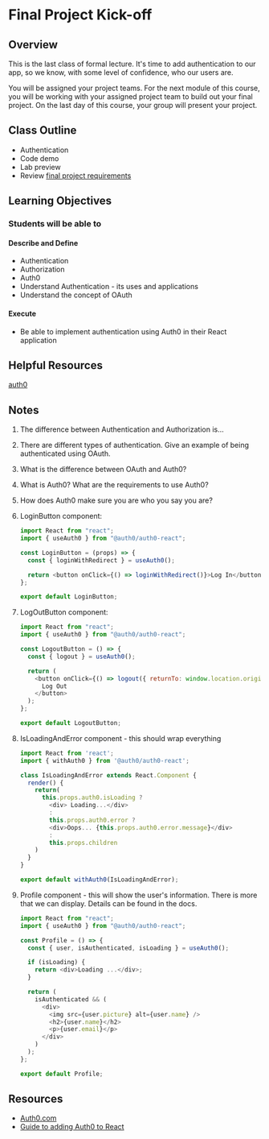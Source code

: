 # Final Project Kick-off

## Overview

This is the last class of formal lecture. It's time to add authentication to our app, so we know, with some level of confidence, who our users are.

You will be assigned your project teams. For the next module of this course, you will be working with your assigned project team to build out your final project. On the last day of this course, your group will present your project.

## Class Outline

- Authentication
- Code demo
- Lab preview
- Review [final project requirements](./project-guidelines.md)

## Learning Objectives

### Students will be able to

#### Describe and Define

- Authentication
- Authorization
- Auth0
- Understand Authentication - its uses and applications
- Understand the concept of OAuth

#### Execute

- Be able to implement authentication using Auth0 in their React application

## Helpful Resources

[auth0](https://auth0.com/docs/libraries/auth0-react)

## Notes

1. The difference between Authentication and Authorization is...
1. There are different types of authentication. Give an example of being authenticated using OAuth.
1. What is the difference between OAuth and Auth0?
1. What is Auth0? What are the requirements to use Auth0?
1. How does Auth0 make sure you are who you say you are?
1. LoginButton component:

   ```javaScript
   import React from "react";
   import { useAuth0 } from "@auth0/auth0-react";

   const LoginButton = (props) => {
     const { loginWithRedirect } = useAuth0();

     return <button onClick={() => loginWithRedirect()}>Log In</button>;
   };

   export default LoginButton;
   ```

1. LogOutButton component:

   ```javaScript
   import React from "react";
   import { useAuth0 } from "@auth0/auth0-react";

   const LogoutButton = () => {
     const { logout } = useAuth0();

     return (
       <button onClick={() => logout({ returnTo: window.location.origin })}>
         Log Out
       </button>
     );
   };

   export default LogoutButton;
   ```

1. IsLoadingAndError component - this should wrap everything

   ```javaScript
   import React from 'react';
   import { withAuth0 } from '@auth0/auth0-react';

   class IsLoadingAndError extends React.Component {
     render() {
       return(
         this.props.auth0.isLoading ?
           <div> Loading...</div>
           :
           this.props.auth0.error ?
           <div>Oops... {this.props.auth0.error.message}</div>
           :
           this.props.children
       )
     }
   }

   export default withAuth0(IsLoadingAndError);
   ```

1. Profile component - this will show the user's information. There is more that we can display. Details can be found in the docs.

   ```javaScript
   import React from "react";
   import { useAuth0 } from "@auth0/auth0-react";

   const Profile = () => {
     const { user, isAuthenticated, isLoading } = useAuth0();

     if (isLoading) {
       return <div>Loading ...</div>;
     }

     return (
       isAuthenticated && (
         <div>
           <img src={user.picture} alt={user.name} />
           <h2>{user.name}</h2>
           <p>{user.email}</p>
         </div>
       )
     );
   };

   export default Profile;

   ```

## Resources

- [Auth0.com](https://auth0.com/)
- [Guide to adding Auth0 to React](https://auth0.com/docs/quickstart/spa/react/interactive)
